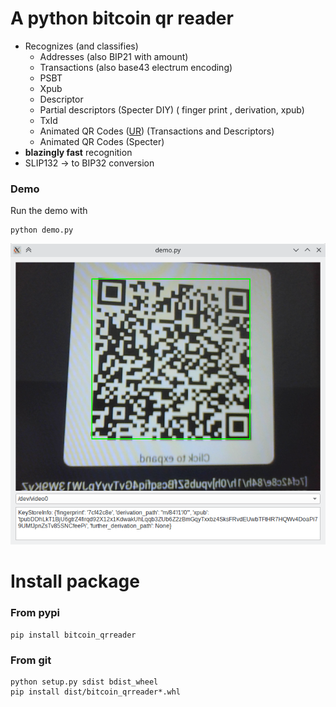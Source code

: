# A python bitcoin qr reader

* Recognizes (and classifies)
  * Addresses  (also BIP21 with amount)
  * Transactions (also base43 electrum encoding)
  * PSBT
  * Xpub
  * Descriptor
  * Partial descriptors (Specter DIY) ( finger print , derivation, xpub)
  * TxId
  * Animated QR Codes ([UR](https://github.com/BlockchainCommons/Research/blob/master/papers/bcr-2020-005-ur.md)) (Transactions and Descriptors)
  * Animated QR Codes (Specter)
* **blazingly fast** recognition
* SLIP132 -> to BIP32 conversion

### Demo

Run the demo with

```
python demo.py
```

![screenshot](docs/screenshot.png)

# Install package



### From pypi

```shell
pip install bitcoin_qrreader
```



###  From git

```shell
python setup.py sdist bdist_wheel
pip install dist/bitcoin_qrreader*.whl  
```



